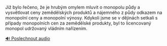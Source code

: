 
Již bylo řečeno, že je hrubým omylem mluvit o monopolu půdy a vysvětlovat ceny zemědělských produktů a nájemného z půdy odkazem na monopolní ceny a monopolní výnosy. Kdykoli jsme se v dějinách setkali s případy monopolních cen za zemědělské produkty, byl to licencovaný monopol udržovaný vládním nařízením.

[🔊 Poslechnout audio](/data/7-paragraphs/audio/chapter_67/para_008-Ji-bylo-eeno-e-je-hrubm-omylem-mluvit-o-mono.mp3)
